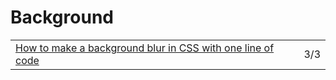 # Background

|  |  |
| :--- | :--- |
| [How to make a background blur in CSS with one line of code](https://blog.prototypr.io/how-to-make-a-background-blur-in-css-with-one-line-of-code-e446c7236e60) | 3/3 |


